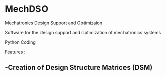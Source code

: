 # MechDSO
Mechatronics Design Support and Optimizaion


Software for the design support and optimization of mechatronics systems

Python Coding

Features :
  
  -Creation of Design Structure Matrices (DSM)
  -
